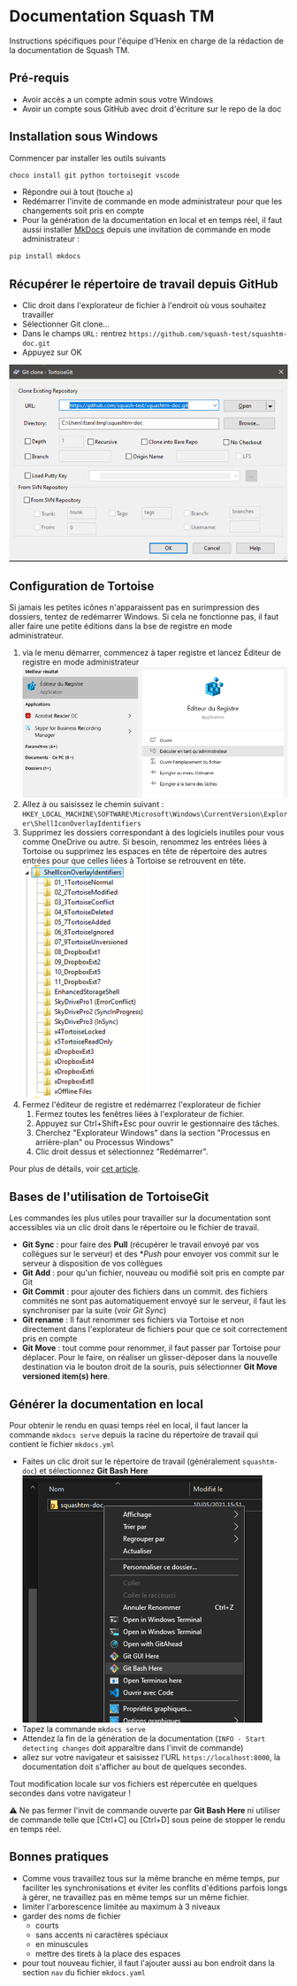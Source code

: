 # Documentation Squash TM

Instructions spécifiques pour l'équipe d'Henix en charge de la rédaction de la documentation de Squash TM.

## Pré-requis

- Avoir accès a un compte admin sous votre Windows
- Avoir un compte sous GitHub avec droit d'écriture sur le repo de la doc

## Installation sous Windows

Commencer par installer les outils suivants

```cmd
choco install git python tortoisegit vscode
```

- Répondre  oui à tout (touche `a`)
- Redémarrer l'invite de commande en mode administrateur pour que les changements soit pris en compte
- Pour la génération de la documentation en local et en temps réel, il faut aussi installer [MkDocs](https://www.mkdocs.org) depuis une invitation de commande en mode administrateur :

```cmd
pip install mkdocs
```

## Récupérer le répertoire de travail depuis GitHub

- Clic droit dans l'explorateur de fichier à l'endroit où vous souhaitez travailler
- Sélectionner Git clone…
- Dans le champs `URL:` rentrez  `https://github.com/squash-test/squashtm-doc.git`
- Appuyez sur OK

![git clone](resources/git-clone.png)

## Configuration de Tortoise

Si jamais les petites icônes n'apparaissent pas en surimpression des dossiers, tentez de redémarrer Windows. Si cela ne fonctionne pas, il faut aller faire une petite éditions dans la bse de registre en mode administrateur.

1. via le menu démarrer, commencez à taper registre et lancez Éditeur de registre en mode administrateur
![lancement éditeur registre](resources/editeur-registre-1.png)
2. Allez à ou saisissez le chemin suivant : `HKEY_LOCAL_MACHINE\SOFTWARE\Microsoft\Windows\CurrentVersion\Explorer\ShellIconOverlayIdentifiers`
3. Supprimez les dossiers correspondant à des logiciels inutiles pour vous comme OneDrive ou autre. Si besoin, renommez les entrées liées à Tortoise ou supprimez les espaces en tête de répertoire des autres entrées pour que celles liées à Tortoise se retrouvent en tête.
![éditeur registre dossiers](resources/overlay-icons-regedit.gif)
4. Fermez l'éditeur de registre et redémarrez l'explorateur de fichier
    1. Fermez toutes les fenêtres liées à l'explorateur de fichier.
    2. Appuyez sur Ctrl+Shift+Esc pour ouvrir le gestionnaire des tâches.
    3. Cherchez "Explorateur Windows" dans la section "Processus en arrière-plan" ou Processus Windows"
    4. Clic droit dessus et sélectionnez "Redémarrer".

Pour plus de détails, voir [cet article](https://www.garethjmsaunders.co.uk/2015/03/22/managing-overlay-icons-for-dropbox-and-tortoisesvn-and-tortoisegit/).

## Bases de l'utilisation de TortoiseGit

Les commandes les plus utiles pour travailler sur la documentation sont accessibles via un clic droit dans le répertoire ou le fichier de travail.

- **Git Sync** : pour faire des **Pull** (récupérer le travail envoyé par vos collègues sur le serveur) et des **Push* pour envoyer vos commit sur le serveur à disposition de vos collègues
- **Git Add** : pour qu'un fichier, nouveau ou modifié soit pris en compte par Git
- **Git Commit** : pour ajouter des fichiers dans un commit. des fichiers commités ne sont pas automatiquement envoyé sur le serveur, il faut les synchroniser par la suite (voir *Git Sync*)
- **Git rename** : Il faut renommer ses fichiers via Tortoise et non directement dans l'explorateur de fichiers pour que ce soit correctement pris en compte
- **Git Move**  : tout comme pour renommer, il faut passer par Tortoise pour déplacer. Pour le faire, on réaliser un glisser-déposer dans la nouvelle destination via le bouton droit de la souris, puis sélectionner **Git Move versioned item(s) here**.

## Générer la documentation en local

Pour obtenir le rendu en quasi temps réel en local, il faut lancer la commande `mkdocs serve` depuis la racine du répertoire de travail qui contient le fichier `mkdocs.yml`

- Faites un clic droit sur le répertoire de travail (généralement `squashtm-doc`) et sélectionnez **Git Bash Here**
![Git bash here](resources/git-bash-here.png)
- Tapez la commande `mkdocs serve`
- Attendez la fin de la génération de la documentation (`INFO - Start detecting changes` doit apparaître dans l'invit de commande)
- allez sur votre navigateur et saisissez l'URL `https://localhost:8000`, la documentation doit s'afficher au bout de quelques secondes.

Tout modification locale sur vos fichiers est répercutée en quelques secondes dans votre navigateur !

⚠️ Ne pas fermer l'invit de commande ouverte par **Git Bash Here** ni utiliser de commande telle que [Ctrl+C] ou [Ctrl+D] sous peine de stopper le rendu en temps réel.

## Bonnes pratiques

- Comme vous travaillez tous sur la même branche en même temps, pur faciliter les synchronisations et éviter les conflits d'éditions parfois longs à gérer, ne travaillez pas en même temps sur un même fichier.
- limiter l'arborescence limitée au maximum à 3 niveaux
- garder des noms de fichier
    - courts
    - sans accents ni caractères spéciaux
    - en minuscules
    - mettre des tirets à la place des espaces
- pour tout nouveau fichier, il faut l'ajouter aussi au bon endroit dans la section `nav` du fichier `mkdocs.yaml`
